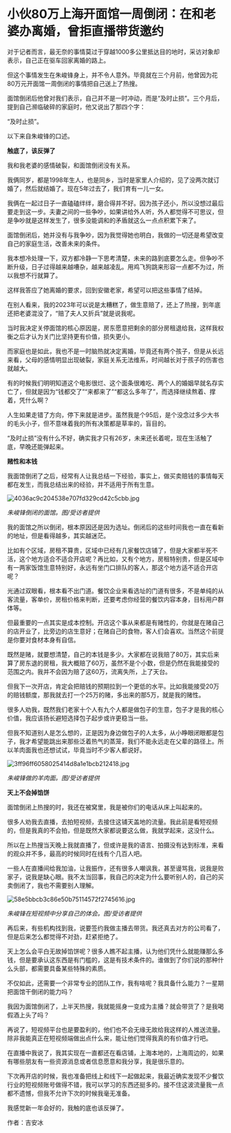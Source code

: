 # 小伙80万上海开面馆一周倒闭：在和老婆办离婚，曾拒直播带货邀约

对于记者而言，最无奈的事情莫过于穿越1000多公里抵达目的地时，采访对象却表示，自己正在驱车回家离婚的路上。

但这个事情发生在朱峻锋身上，并不令人意外。毕竟就在三个月前，他曾因为花80万元开面馆一周倒闭的事情把自己送上了热搜。

面馆倒闭后他曾对我们表示，自己并不是一时冲动，而是“及时止损”。三个月后，提到自己濒临破碎的家庭时，他又说出了那四个字：

“及时止损”。

以下来自朱峻锋的口述。

**触底了，该反弹了**

我和我老婆的感情破裂，和面馆倒闭没有关系。

我俩同岁，都是1998年生人，也是同乡，当时是家里人介绍的，见了没两次就订婚了，然后就结婚了。现在5年过去了，我们育有一儿一女。

我俩在一起过日子一直磕磕绊绊，磨合得并不好。因为孩子还小，所以没想过最后要走到这一步。夫妻之间的一些争吵，如果讲给外人听，外人都觉得不可思议，但是争吵就是这样发生了，很多没能调和的矛盾就这么一点点积累下来了。

面馆倒闭后，她并没有与我争吵，因为我觉得她也明白，我做的一切还是希望改变自己的家庭生活，改善未来的条件。

我本想冷处理一下，双方都冷静一下思考清楚，未来的路到底要怎么走。但争吵不断升级，日子过得越来越嘈杂，越来越凌乱。用鸡飞狗跳来形容一点都不为过，所以我想不行就算了。

这样我答应了她离婚的要求，回到安徽老家，希望可以把这些事情了结掉。

在别人看来，我的2023年可以说是太糟糕了，做生意赔了，还上了热搜，到年底还把老婆混没了，“赔了夫人又折兵”就是说我呢。

当时我决定关停面馆的核心原因是，房东愿意把剩余的部分房租退给我，这样我权衡之后才认为关门比坚持更有价值，损失更小。

而家庭也是如此，我也不是一时脑热就决定离婚，毕竟还有两个孩子，但是从长远来看，父母的感情明显出现破裂，家庭关系无法维系，时间越长对于孩子的伤害也就越大。

有的时候我们明明知道这个电影很烂、这个面条很难吃、两个人的婚姻早就名存实亡了，但就是因为“钱都交了”“来都来了”“都这么多年了”，而选择继续熬着、撑着，凭什么啊？

人生如果走错了方向，停下来就是进步。虽然我是个95后，是个没念过多少大书的毛头小子，但不意味着我的所有决策都是草率的，盲目的。

“及时止损”没有什么不好，确实我才只有26岁，未来还长着呢，现在生活触了底，早晚还能弹起来。

**赌性和本钱**

我面馆倒闭了之后，经常有人让我总结一下经验，事实上，做买卖赔钱的事情每天都在发生，而我总结出来的经验，并不适用于所有生意。

![4036ac9c204538e707fd329cd42c5cbb.jpg](https://raw.githubusercontent.com/qqhsx/qqnews_image/main/2024/02/20/小伙80万上海开面馆一周倒闭：在和老婆办离婚，曾拒直播带货邀约/4036ac9c204538e707fd329cd42c5cbb.jpg)

_朱峻锋倒闭的面馆。图/受访者提供_

我的面馆之所以倒闭，根本原因还是因为选址。倒闭后的这些时间我也一直在看新的地址，但是看得越多，其实越迷茫。

比如有个区域，房租不算贵，区域中已经有几家餐饮店铺了，但是大家都半死不活，这个地方适合不适合开店呢？再比如，又有个地方，房租特别贵，但是区域中有一两家饭馆生意特别好，永远有坐门口排队的客人，那这个地方适不适合开店呢？

光通过双眼看，根本看不出门道。餐饮企业来看选址的门道有很多，不是单纯的从客流量，客单价，房租价格来判断，还要考虑你经营的餐饮内容本身，目标用户群体等。

但最重要的一点其实是成本控制。开店这个事从来都是有赌性的，你就是在赌自己的店开业了，比旁边的店生意好；在赌自己的食物，客人们会喜欢。当然这个前提是你要对食材本身有自信。

既然是赌，就要想清楚，自己的本钱是多少。大家都在说我赔了80万，其实后来算了房东退的房租，我大概赔了60万，虽然不是个小数，但是仍然在我能接受的范围之内。我并不会因为赔了这60万，流离失所，上了天台。

但我下一次开店，肯定会把赔钱的预期拉到一个更低的水平。比如我能接受20万的赔钱额度，那我就去打一个25万的赌，多出来的那5万，就是我的赌性。

很多人劝我，既然我们老家十个人有九个人都是做包子的生意，包子才是我的核心价值，我应该扬长避短选择包子起步或许更稳当一些。

但我不知道别人是怎么想的，正是因为身边做包子的人太多，从小睁眼闭眼都是包子，我才希望能跳出来那些泛着热气的蒸笼，我们不能永远走在父辈的路径上。所以羊肉面我也还想试试，毕竟当时不少客人都说好。

![3ff96ff6058025414d8a1e1bcb212418.jpg](https://raw.githubusercontent.com/qqhsx/qqnews_image/main/2024/02/20/小伙80万上海开面馆一周倒闭：在和老婆办离婚，曾拒直播带货邀约/3ff96ff6058025414d8a1e1bcb212418.jpg)

_朱峻锋做的羊肉面。图/受访者提供_

**天上不会掉馅饼**

面馆倒闭上热搜的时，我还在被窝里，我是被你们的电话从床上叫起来的。

很多人劝我去直播，去拍短视频，去接住这铺天盖地的流量。我此前是看短视频的，但是我真的不会拍，但是既然大家都说要这么做，我就学起来，这没什么。

所以在上热搜当天晚上我就直播了，但或许是我的语言、拍摄没有达到标准，来看的观众并不多，最高的时候同时在线有个几百人吧。

一些人在直播间给我加油，让我振作，还有很多人嘲讽我，甚至谩骂我，说我是败家子，说我是缺心眼。我不太当回事，我自己的决定为什么要听别人的，自己的买卖倒闭了，我也不需要别人理解。

![58e5bbcb3c86e50b75114572f2745616.jpg](https://raw.githubusercontent.com/qqhsx/qqnews_image/main/2024/02/20/小伙80万上海开面馆一周倒闭：在和老婆办离婚，曾拒直播带货邀约/58e5bbcb3c86e50b75114572f2745616.jpg)

_朱峻锋在短视频中分享自己的体会。图/受访者提供_

再后来，有些机构找到我，说要签约我做主播去带货。我还真去对方的公司看了，但是后来怎么都觉得不对劲，赶紧拒绝了。

天上怎么会平白无故掉馅饼呢？很多人瞧不起主播，认为他们凭什么就能赚那么多钱，但是要承认这东西是有门槛的，这是有技术条件的。谁做到了你们说的那种什么头部，都需要具备某些特殊的素质。

不仅如此，还需要一个非常专业的团队工作，我有啥呢？我具备什么能力？一星期把面馆干倒闭的能力吗？

我因为面馆倒闭了，上半天热搜，我就能摇身一变成为主播？就会带货了？是我喝假酒上头了吗？

再说了，短视频平台也是要盈利的，他们也不会无缘无故给我这样的人推送流量。除非我能真正在短视频端做出点什么来，能让他们觉得我真的有价值才行吧。

在直播中我说了，我其实现在一直都还在看店铺，上海本地的，上海周边的，如果有哪些朋友有一些资源消息或者信息愿意和我分享，我是很乐意的。

下次再开店的时候，我也准备把线上和线下一起做起来，我最近确实发现不少餐饮行业的短视频账号做得不错，我可以学习的东西还挺多的。接不住这波流量我一点都不遗憾，但我不允许下次的时候我毫无准备。

我感觉新一年会好的，我触的底也该反弹了。

作者：吉安冰


